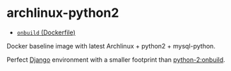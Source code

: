 # archlinux-python2

* [`onbuild` (Dockerfile)](https://github.com/phedoreanu/archlinux-python2/blob/master/Dockerfile)

Docker baseline image with latest Archlinux + python2 + mysql-python.

Perfect [Django](https://docs.djangoproject.com/en/1.8/intro/tutorial01/) environment with a smaller footprint than [python-2:onbuild](https://registry.hub.docker.com/u/library/python/).

